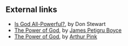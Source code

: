 
## External links

-   [Is God All-Powerful?](http://www.blueletterbible.org/faq/nbi/1275.html),
    by Don Stewart
-   [The Power of God](http://www.founders.org/library/boyce1/ch8.html),
    by [James Petigru Boyce](James_Petigru_Boyce "James Petigru Boyce")
-   [The Power of God](http://www.pbministries.org/books/pink/Gleanings_Godhead/godhead_09.htm),
    by [Arthur Pink](Arthur_Pink "Arthur Pink")



